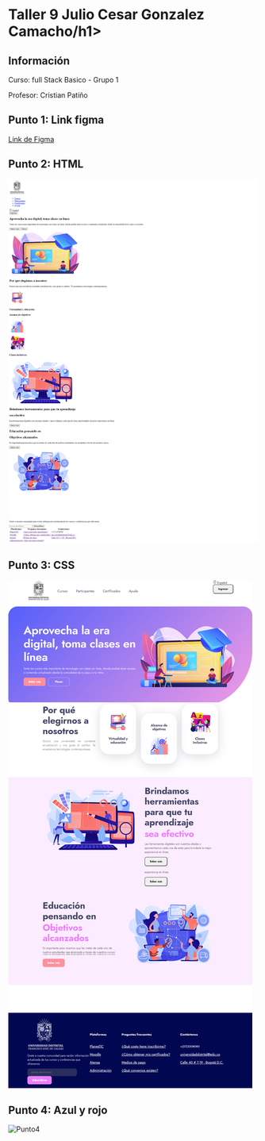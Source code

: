 <h1>Taller 9 Julio Cesar Gonzalez Camacho/h1>

<h2> Información</h2>

<p>Curso: full Stack Basico - Grupo 1</p>
<p>Profesor: Cristian Patiño</p>

<h2> Punto 1: Link figma</h2>

<a href="https://www.figma.com/file/GAdDrvvO8QbTF7lcSvUxF1B/Julio-Cesar-Gonzalez-Camacho?type=design&node-id=5%3A260&mode=design&t=AayTVAwU4zARERrW-1" target="_blank">Link de Figma</a>

<h2> Punto 2: HTML</h2>
<img src= "./public/images/html.png" alt="html">

<h2> Punto 3: CSS</h2>
<img src= "./public/images/CSS.png" alt="CSS">

<h2> Punto 4: Azul y rojo</h2>
<img src= "./public/images/Punto4" alt="Punto4">

